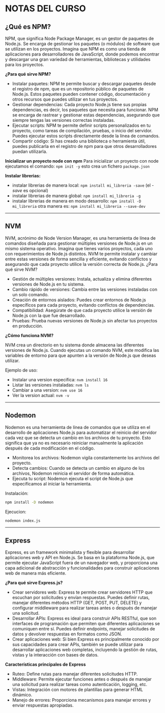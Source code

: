# NOTAS DEL CURSO

## ¿Qué es NPM?

NPM, que significa Node Package Manager, es un gestor de paquetes de Node.js. Se encarga de gestionar los paquetes (o módulos) de software que se utilizan en los proyectos. Imagina que NPM es como una tienda de aplicaciones para desarrolladores de JavaScript, donde podemos encontrar y descargar una gran variedad de herramientas, bibliotecas y utilidades para los proyectos.

**¿Para qué sirve NPM?**

- Instalar paquetes: NPM te permite buscar y descargar paquetes desde el registro de npm, que es un repositorio público de paquetes de Node.js. Estos paquetes pueden contener código, documentación y otros recursos que puedes utilizar en tus proyectos.
- Gestionar dependencias: Cada proyecto Node.js tiene sus propias dependencias, es decir, los paquetes que necesita para funcionar. NPM se encarga de rastrear y gestionar estas dependencias, asegurando que siempre tengas las versiones correctas instaladas.
- Ejecutar scripts: NPM te permite definir scripts personalizados en tu proyecto, como tareas de compilación, pruebas, o inicio del servidor. Puedes ejecutar estos scripts directamente desde la línea de comandos.
- Compartir código: Si has creado una biblioteca o herramienta útil, puedes publicarla en el registro de npm para que otros desarrolladores puedan utilizarla.

**Inicializar un proyecto node con npm**
Para inicializar un proyecto con node ejecutamos el comando: `npm init -y` esto crea un fichero `package.json`

**Instalar librerias:**

- instalar librerias de manera local: `npm install mi_libreria -save` (el _-save_ es opcional)
- instalar librerias de manera global: `npm install mi_libreria -g`
- instalar librerias de manera en modo desarrollo: `npm install -D mi_libreria` otra manera es: `npm install mi_libreria --save-dev`
---
## NVM

NVM, acrónimo de Node Version Manager, es una herramienta de línea de comandos diseñada para gestionar múltiples versiones de Node.js en un mismo sistema operativo. Imagina que tienes varios proyectos, cada uno con requerimientos de Node.js distintos. NVM te permite instalar y cambiar entre estas versiones de forma sencilla y eficiente, evitando conflictos y asegurando que cada proyecto utilice la versión correcta de Node.js.
¿Para qué sirve NVM?

- Gestión de múltiples versiones: Instala, actualiza y elimina diferentes versiones de Node.js en tu sistema.
- Cambio rápido de versiones: Cambia entre las versiones instaladas con un solo comando.
- Creación de entornos aislados: Puedes crear entornos de Node.js específicos para cada proyecto, evitando conflictos de dependencias.
- Compatibilidad: Asegúrate de que cada proyecto utilice la versión de Node.js con la que fue desarrollado.
- Pruebas: Prueba nuevas versiones de Node.js sin afectar tus proyectos en producción.

**¿Cómo funciona NVM?**

NVM crea un directorio en tu sistema donde almacena las diferentes versiones de Node.js. Cuando ejecutas un comando NVM, este modifica las variables de entorno para que apunten a la versión de Node.js que deseas utilizar.

Ejemplo de uso:

- Instalar una version especifica: `nvm install 16`
- Listar las versiones instaladas: `nvm ls`
- Cambiar a una version: `nvm use 16`
- Ver la version actual: `nvm -v`
  
---
## Nodemon

Nodemon es una herramienta de línea de comandos que se utiliza en el desarrollo de aplicaciones Node.js para automatizar el reinicio del servidor cada vez que se detecta un cambio en los archivos de tu proyecto. Esto significa que ya no es necesario reiniciar manualmente la aplicación después de cada modificación en el código.
- Monitorea los archivos: Nodemon vigila constantemente los archivos del proyecto.
- Detecta cambios: Cuando se detecta un cambio en alguno de los archivos, Nodemon reinicia el servidor de forma automática.
- Ejecuta tu script: Nodemon ejecuta el script de Node.js que especificamos al iniciar la herramienta.

Instalación:
``` bash
npm install -D nodemon
```

Ejecucion:
```bash
nodemon index.js
```
---
## Express

 Express, es un framework minimalista y flexible para desarrollar aplicaciones web y API en Node.js. Se basa en la plataforma Node.js, que permite ejecutar JavaScript fuera de un navegador web, y proporciona una capa adicional de abstracción y funcionalidades para construir aplicaciones web de manera más eficiente.

**¿Para qué sirve Express.js?**

- Crear servidores web: Express te permite crear servidores HTTP que escuchan por solicitudes y envían respuestas. Puedes definir rutas, manejar diferentes métodos HTTP (GET, POST, PUT, DELETE) y configurar middleware para realizar tareas antes o después de manejar una solicitud.
- Desarrollar APIs: Express es ideal para construir APIs RESTful, que son interfaces de programación que permiten que diferentes aplicaciones se comuniquen entre sí. Puedes definir endpoints, manejar solicitudes de datos y devolver respuestas en formatos como JSON.
- Crear aplicaciones web: Si bien Express es principalmente conocido por sus capacidades para crear APIs, también se puede utilizar para desarrollar aplicaciones web completas, incluyendo la gestión de rutas, vistas y la interacción con bases de datos.

**Características principales de Express**

- Ruteo: Define rutas para manejar diferentes solicitudes HTTP.
- Middleware: Permite ejecutar funciones antes o después de manejar una solicitud para realizar tareas como autenticación, logging, etc.
- Vistas: Integración con motores de plantillas para generar HTML dinámico.
- Manejo de errores: Proporciona mecanismos para manejar errores y enviar respuestas apropiadas.